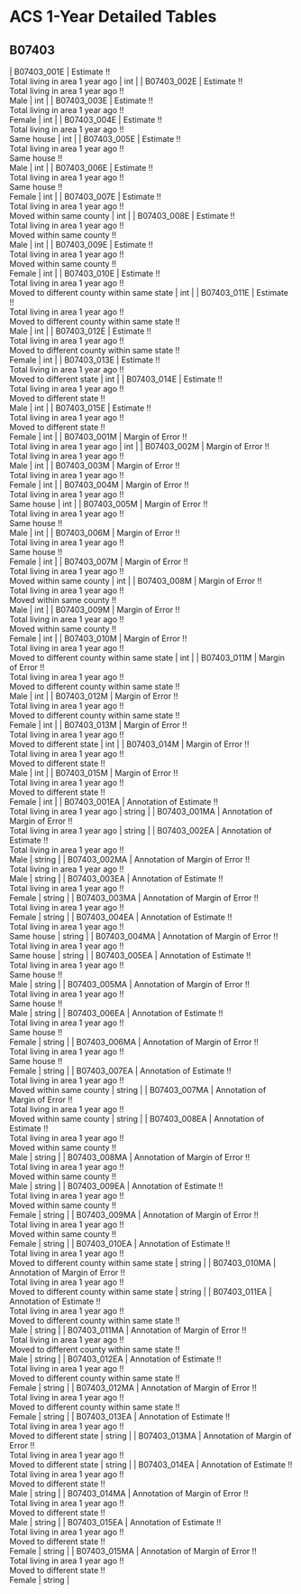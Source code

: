 # ACS 1-Year Detailed Tables

## B07403

| B07403_001E | Estimate !!<br>Total living in area 1 year ago | int |
| B07403_002E | Estimate !!<br>Total living in area 1 year ago !!<br>Male | int |
| B07403_003E | Estimate !!<br>Total living in area 1 year ago !!<br>Female | int |
| B07403_004E | Estimate !!<br>Total living in area 1 year ago !!<br>Same house | int |
| B07403_005E | Estimate !!<br>Total living in area 1 year ago !!<br>Same house !!<br>Male | int |
| B07403_006E | Estimate !!<br>Total living in area 1 year ago !!<br>Same house !!<br>Female | int |
| B07403_007E | Estimate !!<br>Total living in area 1 year ago !!<br>Moved within same county | int |
| B07403_008E | Estimate !!<br>Total living in area 1 year ago !!<br>Moved within same county !!<br>Male | int |
| B07403_009E | Estimate !!<br>Total living in area 1 year ago !!<br>Moved within same county !!<br>Female | int |
| B07403_010E | Estimate !!<br>Total living in area 1 year ago !!<br>Moved to different county within same state | int |
| B07403_011E | Estimate !!<br>Total living in area 1 year ago !!<br>Moved to different county within same state !!<br>Male | int |
| B07403_012E | Estimate !!<br>Total living in area 1 year ago !!<br>Moved to different county within same state !!<br>Female | int |
| B07403_013E | Estimate !!<br>Total living in area 1 year ago !!<br>Moved to different state | int |
| B07403_014E | Estimate !!<br>Total living in area 1 year ago !!<br>Moved to different state !!<br>Male | int |
| B07403_015E | Estimate !!<br>Total living in area 1 year ago !!<br>Moved to different state !!<br>Female | int |
| B07403_001M | Margin of Error !!<br>Total living in area 1 year ago | int |
| B07403_002M | Margin of Error !!<br>Total living in area 1 year ago !!<br>Male | int |
| B07403_003M | Margin of Error !!<br>Total living in area 1 year ago !!<br>Female | int |
| B07403_004M | Margin of Error !!<br>Total living in area 1 year ago !!<br>Same house | int |
| B07403_005M | Margin of Error !!<br>Total living in area 1 year ago !!<br>Same house !!<br>Male | int |
| B07403_006M | Margin of Error !!<br>Total living in area 1 year ago !!<br>Same house !!<br>Female | int |
| B07403_007M | Margin of Error !!<br>Total living in area 1 year ago !!<br>Moved within same county | int |
| B07403_008M | Margin of Error !!<br>Total living in area 1 year ago !!<br>Moved within same county !!<br>Male | int |
| B07403_009M | Margin of Error !!<br>Total living in area 1 year ago !!<br>Moved within same county !!<br>Female | int |
| B07403_010M | Margin of Error !!<br>Total living in area 1 year ago !!<br>Moved to different county within same state | int |
| B07403_011M | Margin of Error !!<br>Total living in area 1 year ago !!<br>Moved to different county within same state !!<br>Male | int |
| B07403_012M | Margin of Error !!<br>Total living in area 1 year ago !!<br>Moved to different county within same state !!<br>Female | int |
| B07403_013M | Margin of Error !!<br>Total living in area 1 year ago !!<br>Moved to different state | int |
| B07403_014M | Margin of Error !!<br>Total living in area 1 year ago !!<br>Moved to different state !!<br>Male | int |
| B07403_015M | Margin of Error !!<br>Total living in area 1 year ago !!<br>Moved to different state !!<br>Female | int |
| B07403_001EA | Annotation of Estimate !!<br>Total living in area 1 year ago | string |
| B07403_001MA | Annotation of Margin of Error !!<br>Total living in area 1 year ago | string |
| B07403_002EA | Annotation of Estimate !!<br>Total living in area 1 year ago !!<br>Male | string |
| B07403_002MA | Annotation of Margin of Error !!<br>Total living in area 1 year ago !!<br>Male | string |
| B07403_003EA | Annotation of Estimate !!<br>Total living in area 1 year ago !!<br>Female | string |
| B07403_003MA | Annotation of Margin of Error !!<br>Total living in area 1 year ago !!<br>Female | string |
| B07403_004EA | Annotation of Estimate !!<br>Total living in area 1 year ago !!<br>Same house | string |
| B07403_004MA | Annotation of Margin of Error !!<br>Total living in area 1 year ago !!<br>Same house | string |
| B07403_005EA | Annotation of Estimate !!<br>Total living in area 1 year ago !!<br>Same house !!<br>Male | string |
| B07403_005MA | Annotation of Margin of Error !!<br>Total living in area 1 year ago !!<br>Same house !!<br>Male | string |
| B07403_006EA | Annotation of Estimate !!<br>Total living in area 1 year ago !!<br>Same house !!<br>Female | string |
| B07403_006MA | Annotation of Margin of Error !!<br>Total living in area 1 year ago !!<br>Same house !!<br>Female | string |
| B07403_007EA | Annotation of Estimate !!<br>Total living in area 1 year ago !!<br>Moved within same county | string |
| B07403_007MA | Annotation of Margin of Error !!<br>Total living in area 1 year ago !!<br>Moved within same county | string |
| B07403_008EA | Annotation of Estimate !!<br>Total living in area 1 year ago !!<br>Moved within same county !!<br>Male | string |
| B07403_008MA | Annotation of Margin of Error !!<br>Total living in area 1 year ago !!<br>Moved within same county !!<br>Male | string |
| B07403_009EA | Annotation of Estimate !!<br>Total living in area 1 year ago !!<br>Moved within same county !!<br>Female | string |
| B07403_009MA | Annotation of Margin of Error !!<br>Total living in area 1 year ago !!<br>Moved within same county !!<br>Female | string |
| B07403_010EA | Annotation of Estimate !!<br>Total living in area 1 year ago !!<br>Moved to different county within same state | string |
| B07403_010MA | Annotation of Margin of Error !!<br>Total living in area 1 year ago !!<br>Moved to different county within same state | string |
| B07403_011EA | Annotation of Estimate !!<br>Total living in area 1 year ago !!<br>Moved to different county within same state !!<br>Male | string |
| B07403_011MA | Annotation of Margin of Error !!<br>Total living in area 1 year ago !!<br>Moved to different county within same state !!<br>Male | string |
| B07403_012EA | Annotation of Estimate !!<br>Total living in area 1 year ago !!<br>Moved to different county within same state !!<br>Female | string |
| B07403_012MA | Annotation of Margin of Error !!<br>Total living in area 1 year ago !!<br>Moved to different county within same state !!<br>Female | string |
| B07403_013EA | Annotation of Estimate !!<br>Total living in area 1 year ago !!<br>Moved to different state | string |
| B07403_013MA | Annotation of Margin of Error !!<br>Total living in area 1 year ago !!<br>Moved to different state | string |
| B07403_014EA | Annotation of Estimate !!<br>Total living in area 1 year ago !!<br>Moved to different state !!<br>Male | string |
| B07403_014MA | Annotation of Margin of Error !!<br>Total living in area 1 year ago !!<br>Moved to different state !!<br>Male | string |
| B07403_015EA | Annotation of Estimate !!<br>Total living in area 1 year ago !!<br>Moved to different state !!<br>Female | string |
| B07403_015MA | Annotation of Margin of Error !!<br>Total living in area 1 year ago !!<br>Moved to different state !!<br>Female | string |

